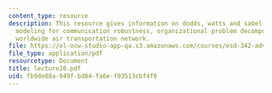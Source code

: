 ```yaml
---
content_type: resource
description: This resource gives information on dodds, watts and sabel organizational
  modeling for communication robustness, organizational problem decomposition, and
  worldwide air transportation network.
file: https://ol-ocw-studio-app-qa.s3.amazonaws.com/courses/esd-342-advanced-system-architecture-spring-2006/fb9de88a949fbd84fa6ef93513cbf4f0_lecture20.pdf
file_type: application/pdf
resourcetype: Document
title: lecture20.pdf
uid: fb9de88a-949f-bd84-fa6e-f93513cbf4f0
---
```

